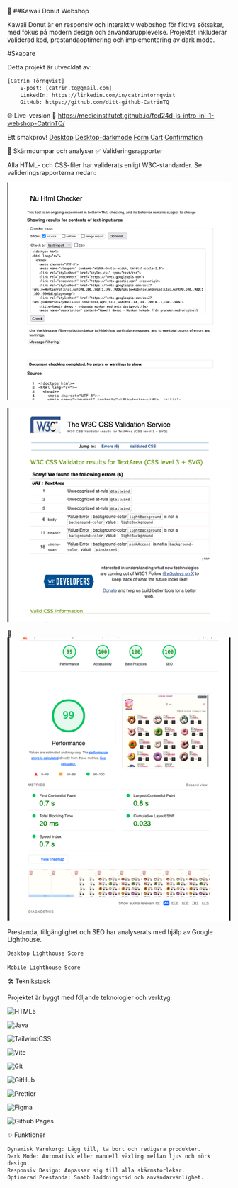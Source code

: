 🧁 ##Kawaii Donut Webshop

Kawaii Donut är en responsiv och interaktiv webbshop för fiktiva sötsaker, med fokus på modern design och användarupplevelse. Projektet inkluderar validerad kod, prestandaoptimering och implementering av dark mode.

#Skapare

Detta projekt är utvecklat av:

    [Catrin Törnqvist]
        E-post: [catrin.tq@gmail.com]
        LinkedIn: https://linkedin.com/in/catrintornqvist
        GitHub: https://github.com/ditt-github-CatrinTQ


🌐 Live-version
🔗 https://medieinstitutet.github.io/fed24d-js-intro-inl-1-webshop-CatrinTQ/


Ett smakprov!
[Desktop](public/validation/Desktop-page1.png)
[Desktop-darkmode](public/validation/Desktop-darkmode.png)
[Form](public/validation/Desktop-form.png)
[Cart](public/validation/Desktop-cart-darkmode.png)
[Confirmation](public/validation/Desktop-confirmation.png)


📸 Skärmdumpar och analyser
✅ Valideringsrapporter

Alla HTML- och CSS-filer har validerats enligt W3C-standarder. Se valideringsrapporterna nedan:

![HTML Validator](public/validation/HTML-validation.png)

![CSS Validator](public/validation/CSS-validation.png)

🚀 ![Lighthouse-analys](public/validation/lighthouse-desktop.png)

Prestanda, tillgänglighet och SEO har analyserats med hjälp av Google Lighthouse.

    Desktop Lighthouse Score

    Mobile Lighthouse Score

🛠️ Teknikstack

Projektet är byggt med följande teknologier och verktyg:

![HTML5](https://img.shields.io/badge/html5-%23E34F26.svg?style=for-the-badge&logo=html5&logoColor=white)

![Java](https://img.shields.io/badge/java-%23ED8B00.svg?style=for-the-badge&logo=openjdk&logoColor=white)

![TailwindCSS](https://img.shields.io/badge/tailwindcss-%2338B2AC.svg?style=for-the-badge&logo=tailwind-css&logoColor=white) 
    
![Vite](https://img.shields.io/badge/vite-%23646CFF.svg?style=for-the-badge&logo=vite&logoColor=white) 

![Git](https://img.shields.io/badge/git-%23F05033.svg?style=for-the-badge&logo=git&logoColor=white)

![GitHub](https://img.shields.io/badge/github-%23121011.svg?style=for-the-badge&logo=github&logoColor=white)

![Prettier](https://img.shields.io/badge/prettier-%23F7B93E.svg?style=for-the-badge&logo=prettier&logoColor=black)

![Figma](https://img.shields.io/badge/figma-%23F24E1E.svg?style=for-the-badge&logo=figma&logoColor=white)

![Github Pages](https://img.shields.io/badge/github%20pages-121013?style=for-the-badge&logo=github&logoColor=white)

✨ Funktioner

    Dynamisk Varukorg: Lägg till, ta bort och redigera produkter.
    Dark Mode: Automatisk eller manuell växling mellan ljus och mörk design.
    Responsiv Design: Anpassar sig till alla skärmstorlekar.
    Optimerad Prestanda: Snabb laddningstid och användarvänlighet.

